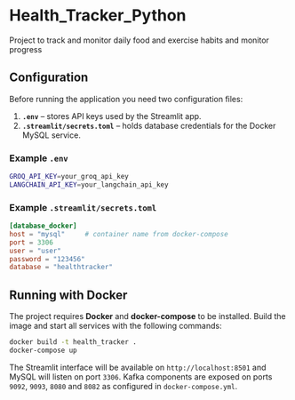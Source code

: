 # Health_Tracker_Python
Project to track and monitor daily food and exercise habits and monitor progress

## Configuration

Before running the application you need two configuration files:

1. **`.env`** – stores API keys used by the Streamlit app.
2. **`.streamlit/secrets.toml`** – holds database credentials for the Docker
   MySQL service.

### Example `.env`

```bash
GROQ_API_KEY=your_groq_api_key
LANGCHAIN_API_KEY=your_langchain_api_key
```

### Example `.streamlit/secrets.toml`

```toml
[database_docker]
host = "mysql"     # container name from docker-compose
port = 3306
user = "user"
password = "123456"
database = "healthtracker"
```

## Running with Docker

The project requires **Docker** and **docker-compose** to be installed. Build
the image and start all services with the following commands:

```bash
docker build -t health_tracker .
docker-compose up
```

The Streamlit interface will be available on
`http://localhost:8501` and MySQL will listen on port `3306`.  Kafka
components are exposed on ports `9092`, `9093`, `8080` and `8082` as configured
in `docker-compose.yml`.
